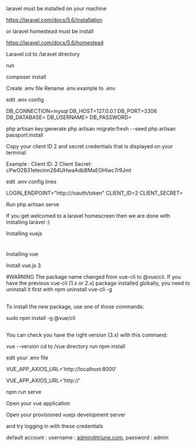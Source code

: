 laravel must be installed on your machine

https://laravel.com/docs/5.6/installation

or laravel homestead must be install 

https://laravel.com/docs/5.6/homestead


Laravel
cd to /laravel directory

run

composer install

Create .env file
Rename .env.example to .env


edit .env config

DB_CONNECTION=mysql
DB_HOST=127.0.0.1
DB_PORT=3306
DB_DATABASE=<mysql-db>
DB_USERNAME=<db-username>
DB_PASSWORD=<db-password>

php artisan key:generate
php artisan migrate:fresh --seed
php artisan passport:install



Copy your client ID 2 and secret credentials that is displayed on your terminal

Example :
Client ID: 2
Client Secret: cPwO2B31etecinn264UHwaAdbBMaEOHIwc7r9Jmt

edit .env config lines 

LOGIN_ENDPOINT="http://<replace this with the host of your laravel application>/oauth/token"
CLIENT_ID=2
CLIENT_SECRET=<Replace this from the client secret you copied earlier>

Run 
php artisan serve

If you get welcomed to a laravel homescreen then we are done with installing laravel :)



Installing vuejs


#
Installing vue

Install vue.js 3

#WARNING
The package name changed from vue-cli to @vue/cli. If you have the previous vue-cli (1.x or 2.x) package installed globally, you need to uninstall it first with npm uninstall vue-cli -g

##
To install the new package, use one of those commands:

sudo npm install -g @vue/cli

##
You can check you have the right version (3.x) with this command:

vue --version
cd to /vue directory
run
npm install

edit your .env file 

VUE_APP_AXIOS_URL='http://localhost:8000'

VUE_APP_AXIOS_URL='http://<Change this ti your laravel host name>'

npm run serve

Open your vue application 

Open your provisioned vuejs development server 

and try logging in with these credentials

default account :
username : admin@triune.com,
password : admin
